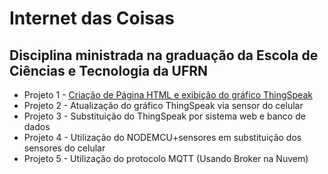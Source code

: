 # Internet das Coisas
## Disciplina ministrada na graduação da Escola de Ciências e Tecnologia da UFRN


* Projeto 1 - [Criação de Página HTML e exibição do gráfico ThingSpeak](projeto1/readme.md)
* Projeto 2 - Atualização do gráfico ThingSpeak via sensor do celular
* Projeto 3 - Substituição do ThingSpeak por sistema web e banco de dados
* Projeto 4 - Utilização do NODEMCU+sensores em substituição dos sensores do celular
* Projeto 5 - Utilização do protocolo MQTT (Usando Broker na Nuvem)




